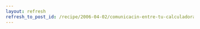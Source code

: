 ```yaml
---
layout: refresh
refresh_to_post_id: /recipe/2006-04-02/comunicacin-entre-tu-calculadora-hp4x-y-gnu-linux
---
```

